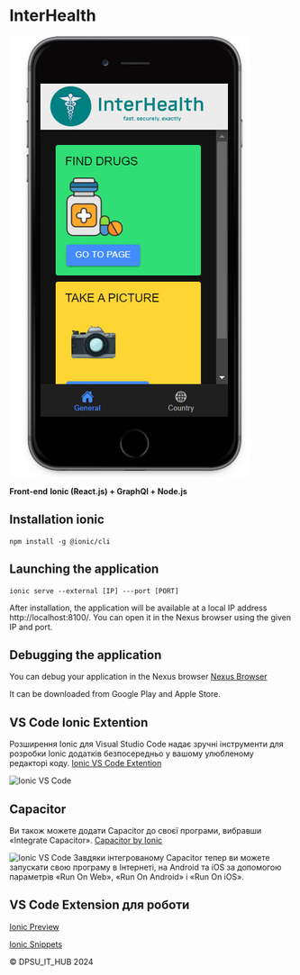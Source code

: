 # InterHealth


![Ionic VS Code](https://github.com/b33tle-k1ddie/interhealth/blob/master/public/1.jpg)

**Front-end**
**Ionic (React.js) + GraphQl + Node.js**

## Installation ionic
   ```shell
npm install -g @ionic/cli
```
## Launching the application

```shell
ionic serve --external [IP] ---port [PORT]
```

After installation, the application will be available at a local IP address http://localhost:8100/. 
You can open it in the Nexus browser using the given IP and port.

## Debugging the application

You can debug your application in the Nexus browser [Nexus Browser](https://nexusbrowser.com/home)

It can be downloaded from Google Play and Apple Store. 


## VS Code Ionic Extention

Розширення Ionic для Visual Studio Code надає зручні інструменти для розробки Ionic додатків безпосередньо у вашому улюбленому редакторі коду.
 [Ionic VS Code Extention](https://marketplace.visualstudio.com/items?itemName=ionic.ionic)
 

![Ionic VS Code](https://user-images.githubusercontent.com/84595830/159510276-6766a5b8-132d-4284-a3fa-cd6374d64891.gif)



## Capacitor
Ви також можете додати Capacitor до своєї програми, вибравши «Integrate Capacitor». 
 [Capacitor by Ionic](https://capacitorjs.com/)

 
![Ionic VS Code](https://user-images.githubusercontent.com/84595830/159510570-b5a151bb-2e17-42c8-8cab-bffbaa849576.gif)
Завдяки інтегрованому Capacitor тепер ви можете запускати свою програму в Інтернеті, на Android та iOS за допомогою параметрів «Run On Web», «Run On Android» і «Run On iOS». 


## VS Code Extension для роботи

 [Ionic Preview](https://marketplace.visualstudio.com/items?itemName=ionic-preview.ionic-preview)

 
 [Ionic Snippets](https://marketplace.visualstudio.com/items?itemName=fivethree.vscode-ionic-snippets)
 


&copy; DPSU_IT_HUB 2024

